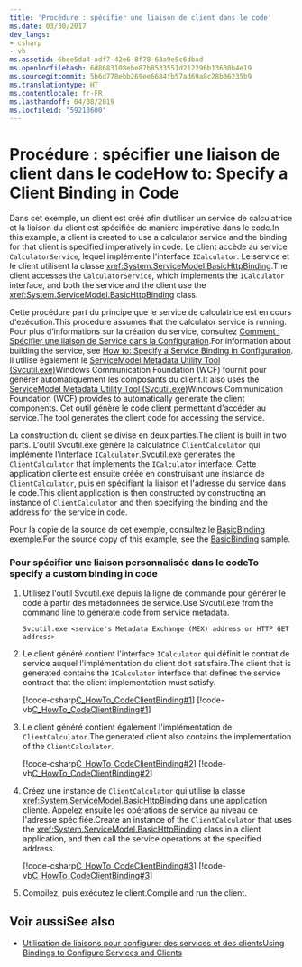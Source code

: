```yaml
---
title: 'Procédure : spécifier une liaison de client dans le code'
ms.date: 03/30/2017
dev_langs:
- csharp
- vb
ms.assetid: 6bee5da4-adf7-42e6-8f78-63a9e5c6dbad
ms.openlocfilehash: 6d8683108ebe87b8533551d212296b13630b4e19
ms.sourcegitcommit: 5b6d778ebb269ee6684fb57ad69a8c28b06235b9
ms.translationtype: HT
ms.contentlocale: fr-FR
ms.lasthandoff: 04/08/2019
ms.locfileid: "59218600"
---
```

# <a name="how-to-specify-a-client-binding-in-code"></a><span data-ttu-id="61a41-102">Procédure : spécifier une liaison de client dans le code</span><span class="sxs-lookup"><span data-stu-id="61a41-102">How to: Specify a Client Binding in Code</span></span>
<span data-ttu-id="61a41-103">Dans cet exemple, un client est créé afin d’utiliser un service de calculatrice et la liaison du client est spécifiée de manière impérative dans le code.</span><span class="sxs-lookup"><span data-stu-id="61a41-103">In this example, a client is created to use a calculator service and the binding for that client is specified imperatively in code.</span></span> <span data-ttu-id="61a41-104">Le client accède au service `CalculatorService`, lequel implémente l'interface `ICalculator`. Le service et le client utilisent la classe <xref:System.ServiceModel.BasicHttpBinding>.</span><span class="sxs-lookup"><span data-stu-id="61a41-104">The client accesses the `CalculatorService`, which implements the `ICalculator` interface, and both the service and the client use the <xref:System.ServiceModel.BasicHttpBinding> class.</span></span>  
  
 <span data-ttu-id="61a41-105">Cette procédure part du principe que le service de calculatrice est en cours d'exécution.</span><span class="sxs-lookup"><span data-stu-id="61a41-105">This procedure assumes that the calculator service is running.</span></span> <span data-ttu-id="61a41-106">Pour plus d’informations sur la création du service, consultez [Comment : Spécifier une liaison de Service dans la Configuration](../../../docs/framework/wcf/how-to-specify-a-service-binding-in-configuration.md).</span><span class="sxs-lookup"><span data-stu-id="61a41-106">For information about building the service, see [How to: Specify a Service Binding in Configuration](../../../docs/framework/wcf/how-to-specify-a-service-binding-in-configuration.md).</span></span> <span data-ttu-id="61a41-107">Il utilise également le [ServiceModel Metadata Utility Tool (Svcutil.exe)](../../../docs/framework/wcf/servicemodel-metadata-utility-tool-svcutil-exe.md)Windows Communication Foundation (WCF) fournit pour générer automatiquement les composants du client.</span><span class="sxs-lookup"><span data-stu-id="61a41-107">It also uses the [ServiceModel Metadata Utility Tool (Svcutil.exe)](../../../docs/framework/wcf/servicemodel-metadata-utility-tool-svcutil-exe.md)Windows Communication Foundation (WCF) provides to automatically generate the client components.</span></span> <span data-ttu-id="61a41-108">Cet outil génère le code client permettant d'accéder au service.</span><span class="sxs-lookup"><span data-stu-id="61a41-108">The tool generates the client code for accessing the service.</span></span>  
  
 <span data-ttu-id="61a41-109">La construction du client se divise en deux parties.</span><span class="sxs-lookup"><span data-stu-id="61a41-109">The client is built in two parts.</span></span> <span data-ttu-id="61a41-110">L'outil Svcutil.exe génère la calculatrice `ClientCalculator` qui implémente l'interface `ICalculator`.</span><span class="sxs-lookup"><span data-stu-id="61a41-110">Svcutil.exe generates the `ClientCalculator` that implements the `ICalculator` interface.</span></span> <span data-ttu-id="61a41-111">Cette application cliente est ensuite créée en construisant une instance de `ClientCalculator`, puis en spécifiant la liaison et l'adresse du service dans le code.</span><span class="sxs-lookup"><span data-stu-id="61a41-111">This client application is then constructed by constructing an instance of `ClientCalculator` and then specifying the binding and the address for the service in code.</span></span>  
  
 <span data-ttu-id="61a41-112">Pour la copie de la source de cet exemple, consultez le [BasicBinding](../../../docs/framework/wcf/samples/basicbinding.md) exemple.</span><span class="sxs-lookup"><span data-stu-id="61a41-112">For the source copy of this example, see the [BasicBinding](../../../docs/framework/wcf/samples/basicbinding.md) sample.</span></span>  
  
### <a name="to-specify-a-custom-binding-in-code"></a><span data-ttu-id="61a41-113">Pour spécifier une liaison personnalisée dans le code</span><span class="sxs-lookup"><span data-stu-id="61a41-113">To specify a custom binding in code</span></span>  
  
1.  <span data-ttu-id="61a41-114">Utilisez l'outil Svcutil.exe depuis la ligne de commande pour générer le code à partir des métadonnées de service.</span><span class="sxs-lookup"><span data-stu-id="61a41-114">Use Svcutil.exe from the command line to generate code from service metadata.</span></span>  
  
    ```  
    Svcutil.exe <service's Metadata Exchange (MEX) address or HTTP GET address>   
    ```  
  
2.  <span data-ttu-id="61a41-115">Le client généré contient l'interface `ICalculator` qui définit le contrat de service auquel l'implémentation du client doit satisfaire.</span><span class="sxs-lookup"><span data-stu-id="61a41-115">The client that is generated contains the `ICalculator` interface that defines the service contract that the client implementation must satisfy.</span></span>  
  
     [!code-csharp[C_HowTo_CodeClientBinding#1](../../../samples/snippets/csharp/VS_Snippets_CFX/c_howto_codeclientbinding/cs/client.cs#1)]
     [!code-vb[C_HowTo_CodeClientBinding#1](../../../samples/snippets/visualbasic/VS_Snippets_CFX/c_howto_codeclientbinding/vb/client.vb#1)]  
  
3.  <span data-ttu-id="61a41-116">Le client généré contient également l'implémentation de `ClientCalculator`.</span><span class="sxs-lookup"><span data-stu-id="61a41-116">The generated client also contains the implementation of the `ClientCalculator`.</span></span>  
  
     [!code-csharp[C_HowTo_CodeClientBinding#2](../../../samples/snippets/csharp/VS_Snippets_CFX/c_howto_codeclientbinding/cs/client.cs#2)]
     [!code-vb[C_HowTo_CodeClientBinding#2](../../../samples/snippets/visualbasic/VS_Snippets_CFX/c_howto_codeclientbinding/vb/client.vb#2)]  
  
4.  <span data-ttu-id="61a41-117">Créez une instance de `ClientCalculator` qui utilise la classe <xref:System.ServiceModel.BasicHttpBinding> dans une application cliente. Appelez ensuite les opérations de service au niveau de l'adresse spécifiée.</span><span class="sxs-lookup"><span data-stu-id="61a41-117">Create an instance of the `ClientCalculator` that uses the <xref:System.ServiceModel.BasicHttpBinding> class in a client application, and then call the service operations at the specified address.</span></span>  
  
     [!code-csharp[C_HowTo_CodeClientBinding#3](../../../samples/snippets/csharp/VS_Snippets_CFX/c_howto_codeclientbinding/cs/client.cs#3)]
     [!code-vb[C_HowTo_CodeClientBinding#3](../../../samples/snippets/visualbasic/VS_Snippets_CFX/c_howto_codeclientbinding/vb/client.vb#3)]  
  
5.  <span data-ttu-id="61a41-118">Compilez, puis exécutez le client.</span><span class="sxs-lookup"><span data-stu-id="61a41-118">Compile and run the client.</span></span>  
  
## <a name="see-also"></a><span data-ttu-id="61a41-119">Voir aussi</span><span class="sxs-lookup"><span data-stu-id="61a41-119">See also</span></span>

- [<span data-ttu-id="61a41-120">Utilisation de liaisons pour configurer des services et des clients</span><span class="sxs-lookup"><span data-stu-id="61a41-120">Using Bindings to Configure Services and Clients</span></span>](../../../docs/framework/wcf/using-bindings-to-configure-services-and-clients.md)
